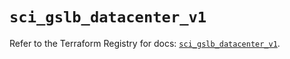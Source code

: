 # `sci_gslb_datacenter_v1`

Refer to the Terraform Registry for docs: [`sci_gslb_datacenter_v1`](https://registry.terraform.io/providers/sap-cloud-infrastructure/sci/2.2.1/docs/resources/gslb_datacenter_v1).
